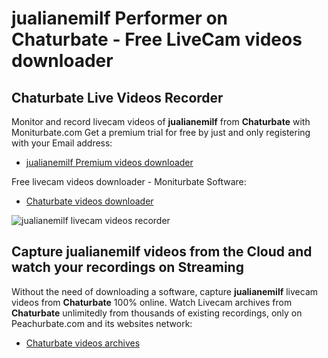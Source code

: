 # jualianemilf Performer on Chaturbate - Free LiveCam videos downloader

## Chaturbate Live Videos Recorder

Monitor and record livecam videos of **jualianemilf** from **Chaturbate** with Moniturbate.com
Get a premium trial for free by just and only registering with your Email address:
* [jualianemilf Premium videos downloader](https://moniturbate.com/request-demo-licence-key.html)

Free livecam videos downloader - Moniturbate Software:
* [Chaturbate videos downloader](https://moniturbate.com/moniturbate-download-software.html)

![jualianemilf livecam videos recorder](https://peachurnet.com/templates/moniturbate-software.png)


## Capture jualianemilf videos from the Cloud and watch your recordings on Streaming

Without the need of downloading a software, capture **jualianemilf** livecam videos from **Chaturbate** 100% online.
Watch Livecam archives from **Chaturbate** unlimitedly from thousands of existing recordings, only on Peachurbate.com and its websites network:
* [Chaturbate videos archives](https://peachurnet.com/)
